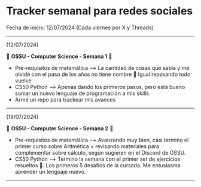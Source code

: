 # Tracker semanal para redes sociales

Fecha de inicio: 12/07/2024 (Cada viernes por X y Threads)

----
(12/07/2024)

💾 **OSSU - Computer Science - Semana 1** 💾

- Pre-requisitos de matemática --> La cantidad de cosas que sabía y me olvidé con el paso de los años no tiene nombre 🫠 Igual repasando todo vuelve
- CS50 Python --> Apenas dando los primeros pasos, pero está bueno sumar un nuevo lenguaje de programación a mis skills 
- Armé un repo para trackear mis avances
----
(19/07/2024)

💾 **OSSU - Computer Science - Semana 2** 💾

- Pre-requisitos de matemática --> Avanzando muy bien, casi termino el primer curso sobre Aritmética + revisando materiales para complementar sobre cálculo, según sugieren en el Discord de OSSU.  
- CS50 Python --> Termino la semana con el primer set de ejercicios resueltos 🚀. Los primeros 5 desafíos de la cursada. Me entusiasma aprender un lenguaje nuevo.    
----
